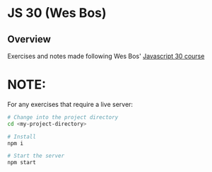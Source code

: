 # JS 30 (Wes Bos)

## Overview

Exercises and notes made following Wes Bos' [Javascript 30 course](https://javascript30.com/)

# NOTE:

For any exercises that require a live server:

```bash
# Change into the project directory
cd <my-project-directory>

# Install
npm i

# Start the server
npm start
```
